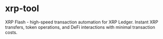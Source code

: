 # xrp-tool
XRP Flash - high-speed transaction automation for XRP Ledger. Instant XRP transfers, token operations, and DeFi interactions with minimal transaction costs.
